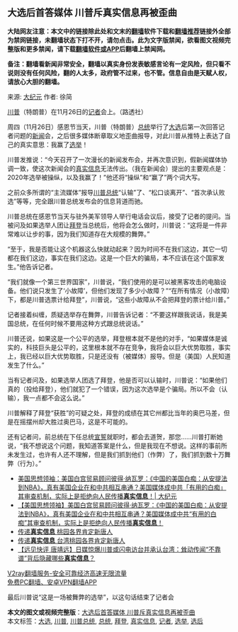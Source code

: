  <h2>大选后首答媒体 川普斥真实信息再被歪曲</h2> <p class="notice"><b>大陆网友注意：本文中的链接除此处和文末的<a href="https://github.com/bannedbook/fanqiang" >翻墙</a>软件下载和<a href="https://github.com/killgcd/justmysocks/blob/master/README.md">翻墙推荐</a>链接外全部为禁网链接，未翻墙状态下打不开，请勿点击。此为文字版禁闻，欲看图文视频完整版和更多禁闻，请下载<a href="https://github.com/bannedbook/fanqiang">翻墙软件或APP</a>后翻墙上禁闻网。</p><p>备注：翻墙看新闻非常安全，翻墙以真实身份发表敏感言论有一定风险，但只看不说则没有任何风险，翻的人太多，政府管不过来，也不管。信息自由是天赋人权，请放心大胆的翻墙。</b></p>  <div class="entry"> <p>来源:&nbsp;<span class='wp_keywordlink_affiliate'><a href="http://www.epochtimes.com/" title="大纪元" target="_blank">大纪元</a></span>                            作者:&nbsp;徐简                                                 </p> <p><a href="https://www.bannedbook.org/bnews/tag/%e5%b7%9d%e6%99%ae/" class="st_tag internal_tag" rel="tag" title="标签 川普 下的日志">川普</a>（特朗普）在11月26日的<a href="https://www.bannedbook.org/bnews/tag/%E8%AE%B0%E8%80%85/" class="st_tag internal_tag" rel="tag" title="标签 记者 下的日志">记者</a>会上。（路透社）</p> <p>周四（11月26日）感恩节当天，川普（特朗普）<a href="https://www.bannedbook.org/bnews/tag/%e6%80%bb%e7%bb%9f/" class="st_tag internal_tag" rel="tag" title="标签 总统 下的日志">总统</a>举行了<a href="https://www.bannedbook.org/bnews/tag/%e5%a4%a7%e9%80%89/" class="st_tag internal_tag" rel="tag" title="标签 大选 下的日志">大选</a>后第一次回答记者问题的<span class='wp_keywordlink_affiliate'><a href="https://www.bannedbook.org/" title="新闻">新闻</a></span>会，之后很多媒体断章取义地歪曲报导，对此川普从推特上表达了自己的真实意思：我赢了<a href="https://www.bannedbook.org/bnews/tag/%e9%80%89%e4%b8%be/" class="st_tag internal_tag" rel="tag" title="标签 选举 下的日志">选举</a>！</p> <p>川普发推说：“今天召开了一次漫长的新闻发布会，并再次意识到，假新闻媒体协调一致，使这次新闻会的<a href="https://www.bannedbook.org/bnews/tag/%E7%9C%9F%E5%AE%9E%E4%BF%A1%E6%81%AF/" class="st_tag internal_tag" rel="tag" title="标签 真实信息 下的日志">真实信息</a>无法传出。（我在新闻会）提出的主要观点是：2020年选举被操纵，以及我赢了！”他还将“操纵”和“赢了”两个词大写。</p>  <p>之前众多所谓的“主流媒体”报导<a href="https://www.bannedbook.org/bnews/tag/%E5%B7%9D%E6%99%AE%E6%80%BB%E7%BB%9F/" class="st_tag internal_tag" rel="tag" title="标签 川普总统 下的日志">川普总统</a>“认输”了、“松口谈离开”、“首次承认败选”等等，完全跟川普总统发布会的信息背道而驰。</p> <p>川普总统在感恩节当天与驻外美军领导人举行电话会议后，接受了记者的提问。当被问及如果选举人团让<a href="https://www.bannedbook.org/bnews/tag/%e6%8b%9c%e7%99%bb/" class="st_tag internal_tag" rel="tag" title="标签 拜登 下的日志">拜登</a>当总统后，他将会怎么做时，川普说：“这将是一件非常难以让步的事，因为我们知道存在大规模的舞弊。”</p> <p>“至于，我是否能让这个机器这么快就动起来？因为时间不在我们这边，其它一切都在我们这边，事实在我们这边。这是一个巨大的骗局，本不应该在这个国家发生。”他告诉记者。</p> <p>“我们就像一个第三世界国家”，川普说，“我们使用的是可以被黑客攻击的电脑设备。他们说只发生了‘小故障’，但他们发现了多少小故障？”“在所有情况（小故障）下，都是川普选票计给拜登”，川普说，“这些小故障从不会把拜登的票计给川普。”</p>  <p>记者接着纠缠，质疑选举存在舞弊，川普告诉记者：“不要这样跟我说话，我是美国总统，在任何时候不要用这种方式跟总统说话。”</p> <p>川普还说，如果这是一个公平的选举，拜登根本就不是他的对手，“如果媒体是诚实的，科技巨头是公平的，这里根本就不存在竞争，我将会以巨大优势取胜，事实上，我已经以巨大优势取胜，只是还没有（被媒体）报导。但是（美国）人民知道发生了什么。”</p> <p>当有记者问及，如果选举人团选了拜登，他是否可以认输时，川普说：“如果他们真的（投给拜登），他们就犯了一个错误，因为这次选举是个骗局。所以不会（认输），我一点都不会这么说。”</p> <p>川普解释了拜登“获胜”的可疑之处，拜登的成绩在其它州都比当年的奥巴马差，但是在摇摆州却大胜过奥巴马，这是不可能的。</p>  <p>还有记者问，前总统在下任总统<span class='wp_keywordlink'><a href="https://www.bannedbook.org/forum5/topic17.html" title="宣誓与预言" target="_blank">宣誓</a></span>就职时，都会去道贺，那您……川普打断她说，“我不想说这个问题，我知道答案是什么，但是我现在不想说。这样的事前所未发生过，也许有人还不理解，但是我们抓到他们（作弊）了，我们抓到数十万舞弊（行为）。”</p> <ul class='op-related-articles' title='相关阅读'> <li><a href='https://www.bannedbook.org/bnews/cbnews/20201113/1430329.html' target='_blank'>美国思想领袖：美国白宫贸易顾问彼得·纳瓦罗：《中国的美国白痴：从安提法到NBA》，真有美国企业在和中共相互串通？美国媒体成中共「有用的白痴」其审查机制，实际上是拒绝向人民传播<b>真实信息</b>！| 大纪元</a></li> <li><a href='https://www.bannedbook.org/bnews/bannedvideo/20201105/1426082.html' target='_blank'>【美国思想领袖】美国白宫贸易顾问彼得·纳瓦罗：《中国的美国白痴：从安提法到NBA》，真有美国企业在和中共相互串通？美国媒体成中共“有用的白痴”其审查机制，实际上是拒绝向人民传播<b>真实信息</b>！</a></li> <li><a href='https://www.bannedbook.org/bnews/taiwannews/20201103/1424885.html' target='_blank'>传递<b>真实信息</b> 桃园各界肯定新唐人</a></li> <li><a href='https://www.bannedbook.org/bnews/bannedvideo/20201103/1424612.html' target='_blank'>传递<b>真实信息</b> 台湾桃园各界肯定新唐人</a></li> <li><a href='https://www.bannedbook.org/bnews/bannedvideo/20201015/1413977.html' target='_blank'>【远见快评 唐靖远】日媒惊爆川普或闪电访台并承认台湾：耸动传闻“不靠谱”背后隐藏哪些<b>真实信息</b>？</a></li> </ul> <p class="texttj"> <a href="https://www.bannedbook.org/forum23/topic22702.html" target="_blank">V2ray翻墙服务-安全可靠经济高速无限流量</a><br/> <a href="https://github.com/bannedbook/fanqiang/wiki/%E7%A6%81%E9%97%BB%E7%BD%91%E5%AE%89%E5%8D%93%E7%BF%BB%E5%A2%99%E6%96%B0%E9%97%BBAPP" target="_blank">免费PC翻墙、安卓VPN翻墙APP</a></p><p>最后川普说“这是一场被舞弊的选举”，以这句话结束了记者会</p><a name='sharetosocial'></a>       <div><b>本文的图文或视频完整版</b>：<a href='https://www.bannedbook.org/bnews/cbnews/20201128/1438347.html'>大选后首答媒体 川普斥真实信息再被歪曲</a></div>  </div><!--END ENTRY--> <div class="postfooter"> <div>本文标签：<a href="https://www.bannedbook.org/bnews/tag/%e5%a4%a7%e9%80%89/" rel="tag">大选</a>, <a href="https://www.bannedbook.org/bnews/tag/%e5%b7%9d%e6%99%ae/" rel="tag">川普</a>, <a href="https://www.bannedbook.org/bnews/tag/%E5%B7%9D%E6%99%AE%E6%80%BB%E7%BB%9F/" rel="tag">川普总统</a>, <a href="https://www.bannedbook.org/bnews/tag/%e6%80%bb%e7%bb%9f/" rel="tag">总统</a>, <a href="https://www.bannedbook.org/bnews/tag/%e6%8b%9c%e7%99%bb/" rel="tag">拜登</a>, <a href="https://www.bannedbook.org/bnews/tag/%E7%9C%9F%E5%AE%9E%E4%BF%A1%E6%81%AF/" rel="tag">真实信息</a>, <a href="https://www.bannedbook.org/bnews/tag/%E8%AE%B0%E8%80%85/" rel="tag">记者</a>, <a href="https://www.bannedbook.org/bnews/tag/%e9%80%89%e4%b8%be/" rel="tag">选举</a>, <a href="https://www.bannedbook.org/bnews/tag/%E9%80%89%E5%90%8E/" rel="tag">选后</a></div>  </div><!--END POSTFOOTER--> 